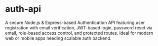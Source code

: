 # auth-api
A secure Node.js &amp; Express-based Authentication API featuring user registration with email verification, JWT-based login, password reset via email, role-based access control, and protected routes. Ideal for modern web or mobile apps needing scalable auth backend.
